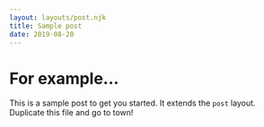 ```yaml
---
layout: layouts/post.njk
title: Sample post
date: 2019-08-20
---
```

# For example...

This is a sample post to get you started. It extends the `post` layout. Duplicate this file and go to town!